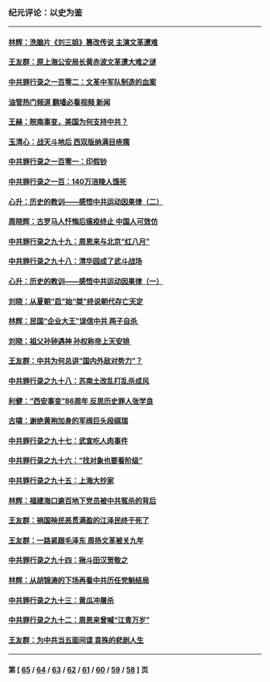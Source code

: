 ### 纪元评论：以史为鉴
---
#### [林辉：洗脑片《刘三姐》篡改传说 主演文革遭难](../../pages/nsc1028/n13899238.md?01090330) 
#### [王友群：原上海公安局长黄赤波文革遭大难之谜](../../pages/nsc1028/n13898139.md?01090330) 
#### [中共罪行录之一百零二：文革中军队制造的血案](../../pages/nsc1028/n13897782.md?01090330) 
#### [油管热门频道 翻墙必看视频 新闻](ok?01090330)
#### [王赫：皖南事变，美国为何支持中共？](../../pages/nsc1028/n13897035.md?01090330) 
#### [玉清心：战天斗地后 西双版纳满目疮痍](../../pages/nsc1028/n13895566.md?01090330) 
#### [中共罪行录之一百零一：印假钞](../../pages/nsc1028/n13896066.md?01090330) 
#### [中共罪行录之一百：140万涪陵人饿死](../../pages/nsc1028/n13892716.md?01090330) 
#### [心升：历史的教训——感悟中共运动因果律（二）](../../pages/nsc1028/n13892402.md?01090330) 
#### [周晓辉：古罗马人忏悔后瘟疫终止 中国人可效仿](../../pages/nsc1028/n13891767.md?01090330) 
#### [中共罪行录之九十九：周恩来与北京“红八月”](../../pages/nsc1028/n13892095.md?01090330) 
#### [中共罪行录之九十八：清华园成了武斗战场](../../pages/nsc1028/n13891003.md?01090330) 
#### [心升：历史的教训——感悟中共运动因果律（一）](../../pages/nsc1028/n13890731.md?01090330) 
#### [刘晓：从夏朝“启”始“桀”终说朝代存亡天定](../../pages/nsc1028/n13874028.md?01090330) 
#### [林辉：民国“企业大王”误信中共  两子自杀 ](../../pages/nsc1028/n13886313.md?01090330) 
#### [刘晓：祖父孙钟遇神 孙权称帝上天安排 ](../../pages/nsc1028/n13882761.md?01090330) 
#### [王友群：中共为何总讲“国内外敌对势力”？](../../pages/nsc1028/n13881858.md?01090330) 
#### [中共罪行录之九十八：苏南土改乱打乱杀成风](../../pages/nsc1028/n13881845.md?01090330) 
#### [利健：“西安事变”86周年 反思历史罪人张学良](../../pages/nsc1028/n13882019.md?01090330) 
#### [古啸：谢绝黄袍加身的军阀巨头段祺瑞](../../pages/nsc1028/n13881966.md?01090330) 
#### [中共罪行录之九十七：武宣吃人肉事件](../../pages/nsc1028/n13881566.md?01090330) 
#### [中共罪行录之九十六：“找对象也要看阶级”](../../pages/nsc1028/n13880181.md?01090330) 
#### [中共罪行录之九十五：上海大抄家](../../pages/nsc1028/n13879492.md?01090330) 
#### [林辉：福建海口逾百地下党员被中共冤杀的背后](../../pages/nsc1028/n13878946.md?01090330) 
#### [王友群：祸国殃民恶贯满盈的江泽民终于死了](../../pages/nsc1028/n13876096.md?01090330) 
#### [王友群：一路紧跟毛泽东 周扬文革被关九年](../../pages/nsc1028/n13873383.md?01090330) 
#### [中共罪行录之九十四：揪斗田汉贺敬之](../../pages/nsc1028/n13872944.md?01090330) 
#### [林辉：从胡锦涛的下场再看中共历任党魁结局](../../pages/nsc1028/n13872142.md?01090330) 
#### [中共罪行录之九十三：黄瓜冲屠杀](../../pages/nsc1028/n13872199.md?01090330) 
#### [中共罪行录之九十二：周恩来曾喊“江青万岁”](../../pages/nsc1028/n13869483.md?01090330) 
#### [王友群：为中共当五面间谍 袁殊的悲剧人生](../../pages/nsc1028/n13868782.md?01090330) 

---
#### 第 [ [65](./65.md?01090330) / [64](./64.md?01090330) / [63](./63.md?01090330) / [62](./62.md?01090330) / [61](./61.md?01090330) / [60](./60.md?01090330) / [59](./59.md?01090330) / [58](./58.md?01090330) ] 页
